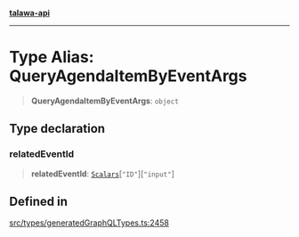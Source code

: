 [**talawa-api**](../../../README.md)

***

# Type Alias: QueryAgendaItemByEventArgs

> **QueryAgendaItemByEventArgs**: `object`

## Type declaration

### relatedEventId

> **relatedEventId**: [`Scalars`](Scalars.md)\[`"ID"`\]\[`"input"`\]

## Defined in

[src/types/generatedGraphQLTypes.ts:2458](https://github.com/Suyash878/talawa-api/blob/e4413cec641a837926071678fed3c7f67234e31e/src/types/generatedGraphQLTypes.ts#L2458)
